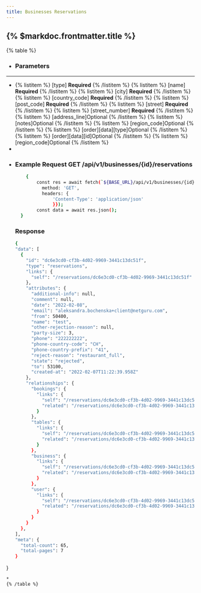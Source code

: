 ```yaml
---
title: Businesses Reservations
---
```


## {% $markdoc.frontmatter.title %}

{% table %}
* ### **Parameters**
---
* 
   {% listitem %}
    [type] **Required**
   {% /listitem %}
   {% listitem %}
    [name] **Required**
   {% /listitem %}
   {% listitem %}
    [city] **Required**
   {% /listitem %}
   {% listitem %}
    [country_code] **Required**
   {% /listitem %}
   {% listitem %}
    [post_code] **Required**
   {% /listitem %}
   {% listitem %}
    [street] **Required**
   {% /listitem %}
   {% listitem %}
    [street_number] **Required**
   {% /listitem %}
   {% listitem %}
    [address_line]Optional
   {% /listitem %}
   {% listitem %}
    [notes]Optional 
   {% /listitem %}
   {% listitem %}
    [region_code]Optional
   {% /listitem %}
   {% listitem %}
     [order][data][type]Optional
   {% /listitem %}
   {% listitem %}
    [order][data][id]Optional
   {% /listitem %}
   {% listitem %}
    [region_code]Optional
   {% /listitem %}
*
*
  ### Example Request GET /api/v1/businesses/{id}/reservations
  ```bash
      {
          const res = await fetch(`${BASE_URL}/api/v1/businesses/{id}/reservations`, {
            method: 'GET',
            headers: {
                'Content-Type': 'application/json'
                }});
          const data = await res.json();
    }
  ```
  ### Response
  ```bash
  {
  "data": [
    {
      "id": "dc6e3cd0-cf3b-4d02-9969-3441c13dc51f",
      "type": "reservations",
      "links": {
        "self": "/reservations/dc6e3cd0-cf3b-4d02-9969-3441c13dc51f"
      },
      "attributes": {
        "additional-info": null,
        "comment": null,
        "date": "2022-02-08",
        "email": "aleksandra.bochenska+client@netguru.com",
        "from": 50400,
        "name": "test",
        "other-rejection-reason": null,
        "party-size": 3,
        "phone": "222222222",
        "phone-country-code": "CH",
        "phone-country-prefix": "41",
        "reject-reason": "restaurant_full",
        "state": "rejected",
        "to": 53100,
        "created-at": "2022-02-07T11:22:39.958Z"
      },
      "relationships": {
        "bookings": {
          "links": {
            "self": "/reservations/dc6e3cd0-cf3b-4d02-9969-3441c13dc51f/relationships/bookings",
            "related": "/reservations/dc6e3cd0-cf3b-4d02-9969-3441c13dc51f/bookings"
          }
        },
        "tables": {
          "links": {
            "self": "/reservations/dc6e3cd0-cf3b-4d02-9969-3441c13dc51f/relationships/tables",
            "related": "/reservations/dc6e3cd0-cf3b-4d02-9969-3441c13dc51f/tables"
          }
        },
        "business": {
          "links": {
            "self": "/reservations/dc6e3cd0-cf3b-4d02-9969-3441c13dc51f/relationships/business",
            "related": "/reservations/dc6e3cd0-cf3b-4d02-9969-3441c13dc51f/business"
          }
        },
        "user": {
          "links": {
            "self": "/reservations/dc6e3cd0-cf3b-4d02-9969-3441c13dc51f/relationships/user",
            "related": "/reservations/dc6e3cd0-cf3b-4d02-9969-3441c13dc51f/user"
          }
        }
      }
    },
  ],
  "meta": {
    "total-count": 65,
    "total-pages": 7
  }
}
  ```
*
{% /table %}
